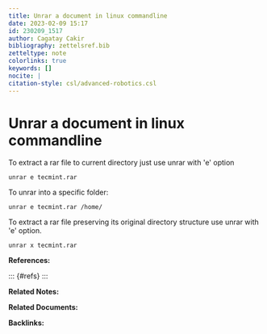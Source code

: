 ```yaml
---
title: Unrar a document in linux commandline
date: 2023-02-09 15:17
id: 230209_1517
author: Cagatay Cakir
bibliography: zettelsref.bib
zetteltype: note
colorlinks: true
keywords: []
nocite: |
citation-style: csl/advanced-robotics.csl
---
```


# Unrar a document in linux commandline 

To extract a rar file to current directory just use unrar with 'e' option

	unrar e tecmint.rar
To unrar into a specific folder:

	unrar e tecmint.rar /home/
To extract a rar file preserving its original directory structure use unrar with 'e' option.

	unrar x tecmint.rar



**References:**

::: {#refs}
:::

**Related Notes:**


**Related Documents:**


**Backlinks:**
